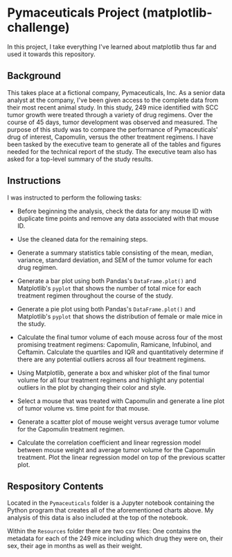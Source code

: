# Pymaceuticals Project (matplotlib-challenge)

In this project, I take everything I've learned about matplotlib thus far and used it towards this repository.

## Background

This takes place at a fictional company, Pymaceuticals, Inc. As a senior data analyst at the company, I've been given access to the complete data from their most recent animal study. 
In this study, 249 mice identified with SCC tumor growth were treated through a variety of drug regimens. Over the course of 45 days, tumor development was observed and measured. 
The purpose of this study was to compare the performance of Pymaceuticals' drug of interest, Capomulin, versus the other treatment regimens. I have been tasked by the executive team
to generate all of the tables and figures needed for the technical report of the study. The executive team also has asked for a top-level summary of the study results.

## Instructions

I was instructed to perform the following tasks:

* Before beginning the analysis, check the data for any mouse ID with duplicate time points and remove any data associated with that mouse ID.

* Use the cleaned data for the remaining steps.

* Generate a summary statistics table consisting of the mean, median, variance, standard deviation, and SEM of the tumor volume for each drug regimen.

* Generate a bar plot using both Pandas's `DataFrame.plot()` and Matplotlib's `pyplot` that shows the number of total mice for each treatment regimen throughout the course of the study.

* Generate a pie plot using both Pandas's `DataFrame.plot()` and Matplotlib's `pyplot` that shows the distribution of female or male mice in the study.

* Calculate the final tumor volume of each mouse across four of the most promising treatment regimens: Capomulin, Ramicane, Infubinol, and Ceftamin. 
  Calculate the quartiles and IQR and quantitatively determine if there are any potential outliers across all four treatment regimens.

* Using Matplotlib, generate a box and whisker plot of the final tumor volume for all four treatment regimens and highlight any potential outliers in the plot by changing their color and style.

* Select a mouse that was treated with Capomulin and generate a line plot of tumor volume vs. time point for that mouse.

* Generate a scatter plot of mouse weight versus average tumor volume for the Capomulin treatment regimen.

* Calculate the correlation coefficient and linear regression model between mouse weight and average tumor volume for the Capomulin treatment. 
  Plot the linear regression model on top of the previous scatter plot.

## Respository Contents
Located in the `Pymaceuticals` folder is a Jupyter notebook containing the Python program that creates all of the aforementioned charts above. My analysis of this data is also included at the top of the notebook.

Within the `Resources` folder there are two csv files: One contains the metadata for each of the 249 mice including which drug they were on, their sex, their age in months as well as their weight.